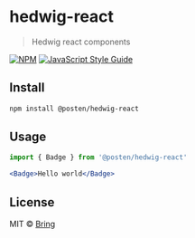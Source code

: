 # hedwig-react

> Hedwig react components

[![NPM](https://img.shields.io/npm/v/hedwig-react.svg)](https://www.npmjs.com/package/hedwig-react) [![JavaScript Style Guide](https://img.shields.io/badge/code_style-standard-brightgreen.svg)](https://standardjs.com)

## Install

```bash
npm install @posten/hedwig-react
```

## Usage

```jsx
import { Badge } from '@posten/hedwig-react'

<Badge>Hello world</Badge>
```

## License

MIT © [Bring](https://github.com/Bring)
